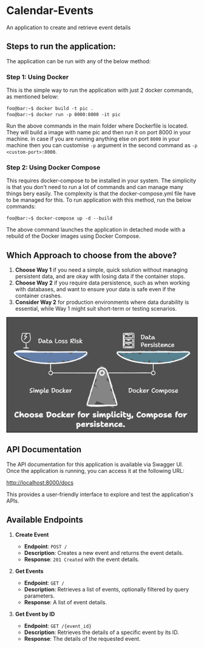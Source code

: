 
# Calendar-Events

An application to create and retrieve event details

## Steps to run the application:
The application can be run with any of the below method:

### Step 1: Using Docker
This is the simple way to run the application with just 2 docker commands, as mentioned below:
```console
foo@bar:~$ docker build -t pic . 
foo@bar:~$ docker run -p 8000:8000 -it pic
```
Run the above commands in the main folder where Dockerfile is located. They will build a image with name pic and then run it on port 8000 in your machine. in case if you are running anything else on port `8000` in your machine then you can customise `-p` argument in the second command as `-p <custom-port>:8000`.

### Step 2: Using Docker Compose
This requires docker-compose to be installed in your system. The simplicity is that you don't need to run a lot of commands and can manage many things bery easily. The complexity is that the docker-compose.yml file have to be managed for this.
To run application with this method, run the below commands:
```console
foo@bar:~$ docker-compose up -d --build
```
The above command launches the application in detached mode with a rebuild of the Docker images using Docker Compose.

## Which Approach to choose from the above?
1. **Choose Way 1** if you need a simple, quick solution without managing persistent data, and are okay with losing data if the container stops.
2. **Choose Way 2** if you require data persistence, such as when working with databases, and want to ensure your data is safe even if the container crashes.
3. **Consider Way 2** for production environments where data durability is essential, while Way 1 might suit short-term or testing scenarios.

![Docker Vs Docker Compose](images/dockerVScompose.png)

## API Documentation
The API documentation for this application is available via Swagger UI. Once the application is running, you can access it at the following URL:

[http://localhost:8000/docs](http://localhost:8000/docs)

This provides a user-friendly interface to explore and test the application's APIs.

## Available Endpoints

1. **Create Event**
   - **Endpoint**: `POST /`
   - **Description**: Creates a new event and returns the event details.
   - **Response**: `201 Created` with the event details.

2. **Get Events**
   - **Endpoint**: `GET /`
   - **Description**: Retrieves a list of events, optionally filtered by query parameters.
   - **Response**: A list of event details.

3. **Get Event by ID**
   - **Endpoint**: `GET /{event_id}`
   - **Description**: Retrieves the details of a specific event by its ID.
   - **Response**: The details of the requested event.
